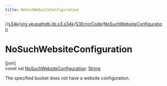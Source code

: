 ```yaml
---
title: NoSuchWebsiteConfiguration
---
```

//[s34k](../../../index.html)/[org.veupathdb.lib.s3.s34k](../index.html)/[S3ErrorCode](index.html)/[NoSuchWebsiteConfiguration](-no-such-website-configuration.html)



# NoSuchWebsiteConfiguration



[jvm]\
const val [NoSuchWebsiteConfiguration](-no-such-website-configuration.html): [String](https://kotlinlang.org/api/latest/jvm/stdlib/kotlin/-string/index.html)



The specified bucket does not have a website configuration.




